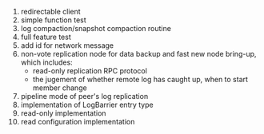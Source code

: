 1. redirectable client
2. simple function test
3. log compaction/snapshot compaction routine
4. full feature test
5. add id for network message
6. non-vote replication node for data backup and fast new node bring-up, which includes:
    * read-only replication RPC protocol
    * the jugement of whether remote log has caught up, when to start member change
7. pipeline mode of peer's log replication
8. implementation of LogBarrier entry type
9. read-only implementation
10. read configuration implementation

